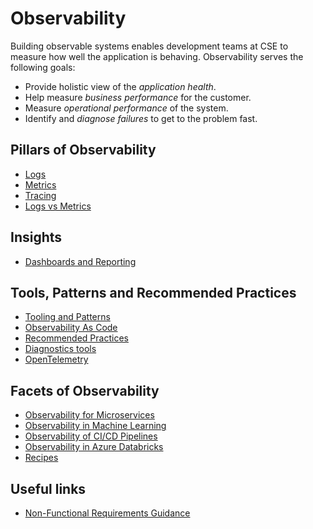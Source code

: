 # Observability

Building observable systems enables development teams at CSE to measure how well the application is behaving. Observability serves the following goals:

- Provide holistic view of the _application health_.
- Help measure _business performance_ for the customer.
- Measure _operational performance_ of the system.
- Identify and _diagnose failures_ to get to the problem fast.

## Pillars of Observability

- [Logs](pillars/logging.md)
- [Metrics](pillars/metrics.md)
- [Tracing](pillars/tracing.md)
- [Logs vs Metrics](log-vs-metric.md)

## Insights

- [Dashboards and Reporting](pillars/dashboard.md)

## Tools, Patterns and Recommended Practices

- [Tooling and Patterns](tools/README.md)
- [Observability As Code](observability-as-code.md)
- [Recommended Practices](best-practices.md)
- [Diagnostics tools](diagnostic-tools.md)
- [OpenTelemetry](tools/OpenTelemetry.md)

## Facets of Observability

- [Observability for Microservices](microservices.md)
- [Observability in Machine Learning](ml-observability.md)
- [Observability of CI/CD Pipelines](observability-pipelines.md)
- [Observability in Azure Databricks](observability-databricks.md)
- [Recipes](recipes-observability.md)

## Useful links

- [Non-Functional Requirements Guidance](../design/design-patterns/non-functional-requirements-capture-guide.md)
